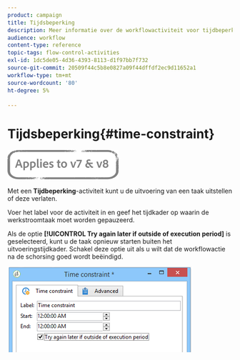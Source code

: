 ```yaml
---
product: campaign
title: Tijdsbeperking
description: Meer informatie over de workflowactiviteit voor tijdbeperking
audience: workflow
content-type: reference
topic-tags: flow-control-activities
exl-id: 1dc5de05-4d36-4393-8113-d1f97bb7f732
source-git-commit: 20509f44c5b8e0827a09f44dffdf2ec9d11652a1
workflow-type: tm+mt
source-wordcount: '80'
ht-degree: 5%

---
```


# Tijdsbeperking{#time-constraint}

![](../../assets/common.svg)

Met een **Tijdbeperking**-activiteit kunt u de uitvoering van een taak uitstellen of deze verlaten.

Voer het label voor de activiteit in en geef het tijdkader op waarin de werkstroomtaak moet worden gepauzeerd.

Als de optie **[!UICONTROL Try again later if outside of execution period]** is geselecteerd, kunt u de taak opnieuw starten buiten het uitvoeringstijdkader. Schakel deze optie uit als u wilt dat de workflowactie na de schorsing goed wordt beëindigd.

![](assets/s_user_scheduled_wait.png)
